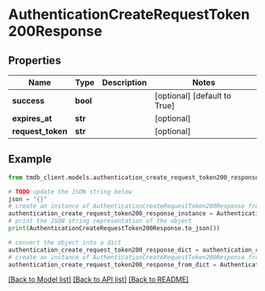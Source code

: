 # AuthenticationCreateRequestToken200Response


## Properties

Name | Type | Description | Notes
------------ | ------------- | ------------- | -------------
**success** | **bool** |  | [optional] [default to True]
**expires_at** | **str** |  | [optional] 
**request_token** | **str** |  | [optional] 

## Example

```python
from tmdb_client.models.authentication_create_request_token200_response import AuthenticationCreateRequestToken200Response

# TODO update the JSON string below
json = "{}"
# create an instance of AuthenticationCreateRequestToken200Response from a JSON string
authentication_create_request_token200_response_instance = AuthenticationCreateRequestToken200Response.from_json(json)
# print the JSON string representation of the object
print(AuthenticationCreateRequestToken200Response.to_json())

# convert the object into a dict
authentication_create_request_token200_response_dict = authentication_create_request_token200_response_instance.to_dict()
# create an instance of AuthenticationCreateRequestToken200Response from a dict
authentication_create_request_token200_response_from_dict = AuthenticationCreateRequestToken200Response.from_dict(authentication_create_request_token200_response_dict)
```
[[Back to Model list]](../README.md#documentation-for-models) [[Back to API list]](../README.md#documentation-for-api-endpoints) [[Back to README]](../README.md)


